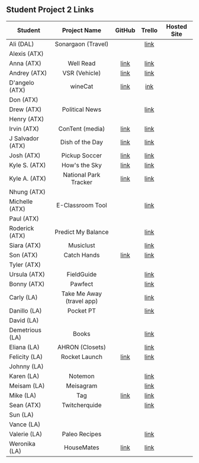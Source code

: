 ## Student Project 2 Links

| Student | Project Name | GitHub | Trello | Hosted Site |
|---|:---:|:---:|:---:|:---:|
| Ali (DAL) | Sonargaon (Travel) |  | [link](https://trello.com/b/cCnn4hNR/sonargaontravel-app) |  | 
| Alexis (ATX) |  |  |  |  | 
| Anna (ATX) | Well Read | [link](https://github.com/annaelizabeth2019/well-read) | [link](https://trello.com/b/jMrJFzd7/well-read-app) |  | 
| Andrey (ATX) | VSR (Vehicle) | [link](https://github.com/AndreykaVSR/GA-WDI-Project2) | [link](https://trello.com/b/G2RHDvIP/ga-wdi-andreyka-vsr-project-2) |  |
| D'angelo (ATX) | wineCat | [link](https://github.com/dmshakur/wineCat) | [ink](https://trello.com/b/BIu8GXkn/winecat) |  | 
| Don (ATX) | |  |  |
| Drew (ATX) | Political News |  | [link](https://trello.com/b/YmrLysZu/political-news-app) |  | 
| Henry (ATX) |  |  |  |  | 
| Irvin (ATX) | ConTent (media) | [link](https://github.com/Developirv/contentHome) | [link](https://trello.com/b/IxMV9u8X/class-project-2) |  | 
| J Salvador (ATX) | Dish of the Day | [link](https://github.com/jsnavarr/dish-of-the-day) | [link](https://trello.com/b/g5ozWUbL/dish-of-the-day) |  | 
| Josh (ATX) | Pickup Soccer | [link](https://github.com/joshjoll/Pickup-Sports-App) | [link](https://trello.com/b/sxPBYh8K/pickup-soccer-app) |  | 
| Kyle S. (ATX) | How's the Sky | [link](https://github.com/kdsmith500/wdi-p2-howsTheSky) | [link](https://trello.com/b/8KU6L9MI/hows-the-sky) |  | 
| Kyle A. (ATX) | National Park Tracker | [link](https://github.com/kanderson425/WDI-App-Project2) | [link](https://trello.com/b/XmM9ByIy/wdi-national-parks-app-project) |  | 
| Nhung (ATX) |  |  |  |  |
| Michelle (ATX) | E-Classroom Tool |  | [link](https://trello.com/b/WycacutU/teacher-classroom-info) |  | 
| Paul (ATX) |  |  |  |  | 
| Roderick (ATX) | Predict My Balance |  | [link](https://trello.com/b/KJaVS6SO/crud-project) | |
| Siara (ATX) | Musiclust |  | [link](https://trello.com/b/MKQEjzHd/musiclust) |  | 
| Son (ATX) | Catch Hands | [link](https://github.com/sntruong12/catch-hands) | [link](https://trello.com/b/Yryz4bXR/catch-hands) |  | 
| Tyler (ATX) |  |  |  |  | 
| Ursula (ATX) | FieldGuide | | [link](https://trello.com/b/Wc2mIzQM/express-app-1) |  |
| Bonny (ATX) | Pawfect |  | [link](https://trello.com/b/OGwj6Ol2/pawfect) |  | 
| Carly (LA) | Take Me Away (travel app) |  | [link](https://trello.com/b/8CHBVCsX/wdi-project-two) |  | 
| Danillo (LA) | Pocket PT |  | [link](https://trello.com/b/dWkNiL1t/project-2-pocket-pt) |  | 
| David (LA) |  |  |  |  | 
| Demetrious (LA) | Books |  | [link](https://trello.com/b/wYZw6POl/wdi-project-2) |  | 
| Eliana (LA) | AHRON (Closets) |  | [link](https://trello.com/b/zJKBuzpq/ahron) |  | 
| Felicity (LA) | Rocket Launch | [link](https://github.com/felicitysmusings/rocket-launch) | [link](https://trello.com/b/uLrz2fk3/rocket-launch) |  |
| Johnny (LA) |  |  |  |  | 
| Karen (LA) | Notemon |  | [link](https://trello.com/b/H7Bmbc8A/notemon) |  | 
| Meisam (LA) | Meisagram |  | [link](https://trello.com/b/d87nvA0z/meisagram) |  | 
| Mike (LA) | Tag | [link](https://github.com/md1285/tag) | [link](https://trello.com/b/7n53hBSR/tag) |  |
| Sean (ATX) | Twitcherquide |  | [link](https://trello.com/b/flO4uqYK/project-2) |  | 
| Sun (LA) |  |  |  |  | 
| Vance (LA) |  |  |  |  | 
| Valerie (LA) | Paleo Recipes |  | [link](https://trello.com/b/F2itMzfQ/project-2-paleo-recipes) |  | 
| Weronika (LA) | HouseMates | [link](https://github.com/weronikaviola/HouseMates) | [link](https://trello.com/b/HbmuAzzQ/housemates) |  | 

